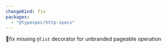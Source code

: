 ```yaml
---
changeKind: fix
packages:
  - "@typespec/http-specs"
---
```


fix missing `@list` decorator for unbranded pageable operation
